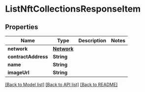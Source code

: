 # ListNftCollectionsResponseItem

## Properties
Name | Type | Description | Notes
------------ | ------------- | ------------- | -------------
**network** | [**Network**](Network.md) |  | 
**contractAddress** | **String** |  | 
**name** | **String** |  | 
**imageUrl** | **String** |  | 

[[Back to Model list]](../README.md#documentation-for-models) [[Back to API list]](../README.md#documentation-for-api-endpoints) [[Back to README]](../README.md)


